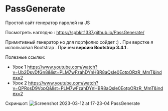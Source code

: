 # PassGenerate
Простой сайт генератор паролей на JS

Посмотреть наглядно : https://spbkit1337.github.io/PassGenerate/

Примитивный генератор но для портфолио сойдет :) . При верстке я использовал Bootstrap . Причем <b>версию Bootstrap 3.4.1 </b>.

Полезные ссылки:

- Урок 1 https://www.youtube.com/watch?v=Ub2DsvDfGn8&list=PLM7wFzahDYnHBR8aQsIe0EotpORzR_MmT&index=2
- Урок 2 https://www.youtube.com/watch?v=QPRosD9VopQ&list=PLM7wFzahDYnHBR8aQsIe0EotpORzR_MmT&index=2

Скриншот:
![Screenshot 2023-03-12 at 17-23-04 PassGenerate](https://user-images.githubusercontent.com/51737588/224550882-9be37f80-610f-49a4-ac7f-d98ac087cf3d.png)
